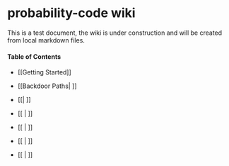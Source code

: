 # probability-code wiki

This is a test document, the wiki is under construction and will be created from local markdown files.

#### Table of Contents

* [[Getting Started]]


* [[Backdoor Paths| ]]
* [[| ]]
* [[ | ]]
* [[ | ]]
* [[ | ]]
* [[ | ]]
